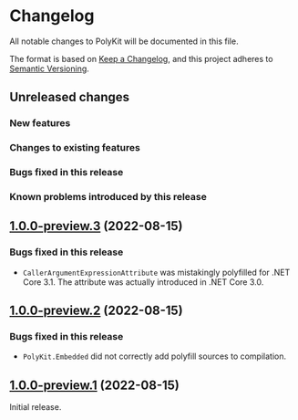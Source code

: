 # Changelog

All notable changes to PolyKit will be documented in this file.

The format is based on [Keep a Changelog](https://keepachangelog.com/en/1.0.0/),
and this project adheres to [Semantic Versioning](https://semver.org/spec/v2.0.0.html).

## Unreleased changes

### New features

### Changes to existing features

### Bugs fixed in this release

### Known problems introduced by this release

## [1.0.0-preview.3](https://github.com/Buildvana/PolyKit/releases/tag/1.0.0-preview.3) (2022-08-15)

### Bugs fixed in this release

- `CallerArgumentExpressionAttribute` was mistakingly polyfilled for .NET Core 3.1. The attribute was actually introduced in .NET Core 3.0.

## [1.0.0-preview.2](https://github.com/Buildvana/PolyKit/releases/tag/1.0.0-preview.2) (2022-08-15)

### Bugs fixed in this release

- `PolyKit.Embedded` did not correctly add polyfill sources to compilation.

## [1.0.0-preview.1](https://github.com/Buildvana/PolyKit/releases/tag/1.0.0-preview.1) (2022-08-15)

Initial release.
